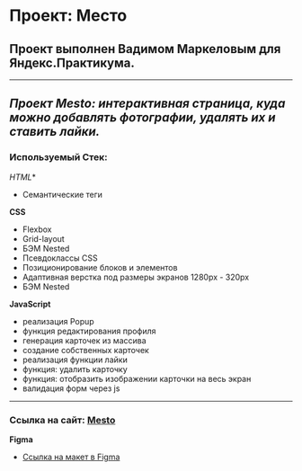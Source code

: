 # **Проект: Место**
##  **Проект выполнен Вадимом Маркеловым для Яндекс.Практикума.**
-----
_Проект Mesto: интерактивная страница, куда можно добавлять фотографии, удалять их и ставить лайки._
-----
### **Используемый Стек:**

*HTML**

* Семантические теги

**CSS**

* Flexbox
* Grid-layout
* БЭМ Nested
* Псевдоклассы CSS
* Позиционирование блоков и элементов
* Адаптивная верстка под размеры экранов 1280px - 320px
* БЭМ Nested

**JavaScript**

* реализация Popup
* функция редактирования профиля
* генерация карточек из массива
* создание собственных карточек
* реализация функции лайки
* функция: удалить карточку
* функция: отобразить изображении карточки на весь экран
* валидация форм через js

----

### Ссылка на сайт: [Mesto](https://markelov97vad.github.io/mesto/)

**Figma**

* [Ссылка на макет в Figma](https://www.figma.com/file/2cn9N9jSkmxD84oJik7xL7/JavaScript.-Sprint-4?node-id=0%3A1)

